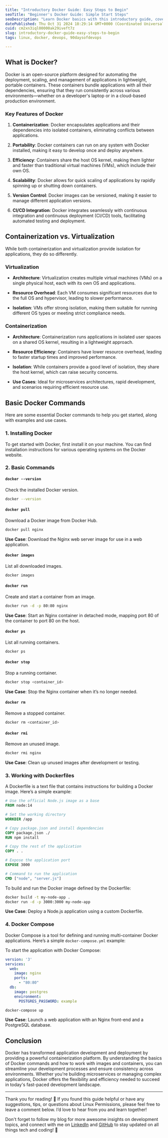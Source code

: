 ```yaml
---
title: "Introductory Docker Guide: Easy Steps to Begin"
seoTitle: "Beginner's Docker Guide: Simple Start Steps"
seoDescription: "Learn Docker basics with this introductory guide, covering key features, commands, and Dockerfile usage to enhance your development workflow"
datePublished: Thu Oct 31 2024 18:29:14 GMT+0000 (Coordinated Universal Time)
cuid: cm2xn3iql00000ak29iveft7z
slug: introductory-docker-guide-easy-steps-to-begin
tags: linux, docker, devops, 90daysofdevops

---
```


## What is Docker?

Docker is an open-source platform designed for automating the deployment, scaling, and management of applications in lightweight, portable containers. These containers bundle applications with all their dependencies, ensuring that they run consistently across various environments—whether on a developer's laptop or in a cloud-based production environment.

### Key Features of Docker

1. **Containerization**: Docker encapsulates applications and their dependencies into isolated containers, eliminating conflicts between applications.
    
2. **Portability**: Docker containers can run on any system with Docker installed, making it easy to develop once and deploy anywhere.
    
3. **Efficiency**: Containers share the host OS kernel, making them lighter and faster than traditional virtual machines (VMs), which include their own OS.
    
4. **Scalability**: Docker allows for quick scaling of applications by rapidly spinning up or shutting down containers.
    
5. **Version Control**: Docker images can be versioned, making it easier to manage different application versions.
    
6. **CI/CD Integration**: Docker integrates seamlessly with continuous integration and continuous deployment (CI/CD) tools, facilitating automated testing and deployment.
    

## Containerization vs. Virtualization

While both containerization and virtualization provide isolation for applications, they do so differently.

### Virtualization

* **Architecture**: Virtualization creates multiple virtual machines (VMs) on a single physical host, each with its own OS and applications.
    
* **Resource Overhead**: Each VM consumes significant resources due to the full OS and hypervisor, leading to slower performance.
    
* **Isolation**: VMs offer strong isolation, making them suitable for running different OS types or meeting strict compliance needs.
    

### Containerization

* **Architecture**: Containerization runs applications in isolated user spaces on a shared OS kernel, resulting in a lightweight approach.
    
* **Resource Efficiency**: Containers have lower resource overhead, leading to faster startup times and improved performance.
    
* **Isolation**: While containers provide a good level of isolation, they share the host kernel, which can raise security concerns.
    
* **Use Cases**: Ideal for microservices architectures, rapid development, and scenarios requiring efficient resource use.
    

## Basic Docker Commands

Here are some essential Docker commands to help you get started, along with examples and use cases.

### 1\. Installing Docker

To get started with Docker, first install it on your machine. You can find installation instructions for various operating systems on the Docker website.

### 2\. Basic Commands

#### `docker --version`

Check the installed Docker version.

```bash
docker --version
```

#### `docker pull`

Download a Docker image from Docker Hub.

```bash
docker pull nginx
```

**Use Case**: Download the Nginx web server image for use in a web application.

#### `docker images`

List all downloaded images.

```bash
docker images
```

#### `docker run`

Create and start a container from an image.

```bash
docker run -d -p 80:80 nginx
```

**Use Case**: Start an Nginx container in detached mode, mapping port 80 of the container to port 80 on the host.

#### `docker ps`

List all running containers.

```bash
docker ps
```

#### `docker stop`

Stop a running container.

```bash
docker stop <container_id>
```

**Use Case**: Stop the Nginx container when it’s no longer needed.

#### `docker rm`

Remove a stopped container.

```bash
docker rm <container_id>
```

#### `docker rmi`

Remove an unused image.

```bash
docker rmi nginx
```

**Use Case**: Clean up unused images after development or testing.

### 3\. Working with Dockerfiles

A Dockerfile is a text file that contains instructions for building a Docker image. Here’s a simple example:

```dockerfile
# Use the official Node.js image as a base
FROM node:14

# Set the working directory
WORKDIR /app

# Copy package.json and install dependencies
COPY package.json ./
RUN npm install

# Copy the rest of the application
COPY . .

# Expose the application port
EXPOSE 3000

# Command to run the application
CMD ["node", "server.js"]
```

To build and run the Docker image defined by the Dockerfile:

```bash
docker build -t my-node-app .
docker run -d -p 3000:3000 my-node-app
```

**Use Case**: Deploy a Node.js application using a custom Dockerfile.

### 4\. Docker Compose

Docker Compose is a tool for defining and running multi-container Docker applications. Here’s a simple `docker-compose.yml` example:

To start the application with Docker Compose:

```yaml
version: '3'
services:
  web:
    image: nginx
    ports:
      - "80:80"
  db:
    image: postgres
    environment:
      POSTGRES_PASSWORD: example
```

```bash
docker-compose up
```

**Use Case**: Launch a web application with an Nginx front-end and a PostgreSQL database.

## Conclusion

Docker has transformed application development and deployment by providing a powerful containerization platform. By understanding the basics of Docker commands and how to work with images and containers, you can streamline your development processes and ensure consistency across environments. Whether you're building microservices or managing complex applications, Docker offers the flexibility and efficiency needed to succeed in today's fast-paced development landscape.

---

Thank you for reading! 🚀 If you found this guide helpful or have any suggestions, tips, or questions about Linux Permissions, please feel free to leave a comment below. I’d love to hear from you and learn together!

Don't forget to follow my blog for more awesome insights on development topics, and connect with me on [LinkedIn](https://www.linkedin.com/in/ahireshubham/) and [GitHub](https://github.com/Shubham-Ahire) to stay updated on all things tech and coding! 🎉